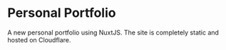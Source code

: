 # Personal Portfolio

A new personal portfolio using NuxtJS. The site is completely static and hosted on Cloudflare.